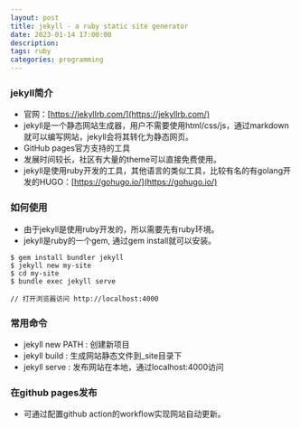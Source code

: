 ```yaml
---
layout: post
title: jekyll - a ruby static site generator
date: 2023-01-14 17:00:00
description: 
tags: ruby
categories: programming
---
```

### jekyll简介
* 官网：[https://jekyllrb.com/](https://jekyllrb.com/)
* jekyll是一个静态网站生成器，用户不需要使用html/css/js，通过markdown就可以编写网站，jekyll会将其转化为静态网页。
* GitHub pages官方支持的工具
* 发展时间较长，社区有大量的theme可以直接免费使用。
* jekyll是使用ruby开发的工具，其他语言的类似工具，比较有名的有golang开发的HUGO：[https://gohugo.io/](https://gohugo.io/)


### 如何使用
* 由于jekyll是使用ruby开发的，所以需要先有ruby环境。
* jekyll是ruby的一个gem, 通过gem install就可以安装。

```
$ gem install bundler jekyll
$ jekyll new my-site
$ cd my-site
$ bundle exec jekyll serve

// 打开浏览器访问 http://localhost:4000

```

### 常用命令
* jekyll new PATH : 创建新项目
* jekyll build : 生成网站静态文件到_site目录下
* jekyll serve : 发布网站在本地，通过localhost:4000访问

### 在github pages发布
* 可通过配置github action的workflow实现网站自动更新。